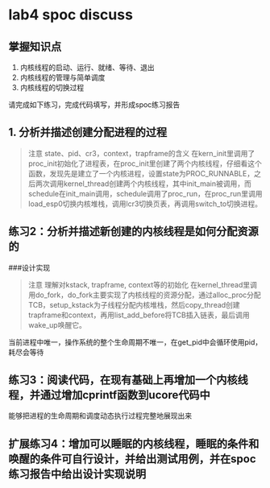 # lab4 spoc discuss


## 掌握知识点
1. 内核线程的启动、运行、就绪、等待、退出
2. 内核线程的管理与简单调度
3. 内核线程的切换过程

请完成如下练习，完成代码填写，并形成spoc练习报告

## 1. 分析并描述创建分配进程的过程

> 注意 state、pid、cr3，context，trapframe的含义
在kern_init里调用了proc_init初始化了进程表，在proc_init里创建了两个内核线程，仔细看这个函数，发现先是建立了一个内核进程，设置state为PROC_RUNNABLE，之后两次调用kernel_thread创建两个内核线程，其中init_main被调用，而schedule在init_main调用，schedule调用了proc_run，在proc_run里调用load_esp0切换内核堆栈，调用lcr3切换页表，再调用switch_to切换进程。

## 练习2：分析并描述新创建的内核线程是如何分配资源的
###设计实现

> 注意 理解对kstack, trapframe, context等的初始化
在kernel_thread里调用do_fork，do_fork主要实现了内核线程的资源分配，通过alloc_proc分配TCB，setup_kstack为子线程分配内核堆栈，然后copy_thread创建trapframe和context，再用list_add_before将TCB插入链表，最后调用wake_up唤醒它。

当前进程中唯一，操作系统的整个生命周期不唯一，在get_pid中会循环使用pid，耗尽会等待

## 练习3：阅读代码，在现有基础上再增加一个内核线程，并通过增加cprintf函数到ucore代码中
能够把进程的生命周期和调度动态执行过程完整地展现出来

## 扩展练习4：增加可以睡眠的内核线程，睡眠的条件和唤醒的条件可自行设计，并给出测试用例，并在spoc练习报告中给出设计实现说明
